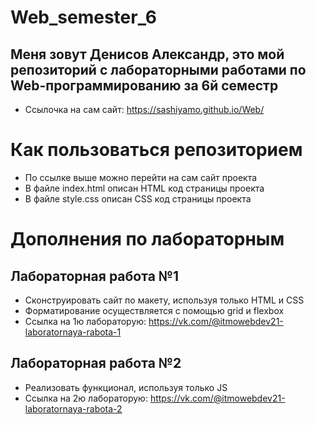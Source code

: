 # Web_semester_6
## Меня зовут Денисов Александр, это мой репозиторий с лабораторными работами по Web-программированию за 6й семестр
+ Ссылочка на сам сайт: https://sashiyamo.github.io/Web/

# Как пользоваться репозиторием 
+ По ссылке выше можно перейти на сам сайт проекта
+ В файле index.html описан HTML код страницы проекта
+ В файле style.css описан CSS код страницы проекта

# Дополнения по лабораторным
## Лабораторная работа №1
+ Сконструировать сайт по макету, используя только HTML и CSS
+ Форматирование осуществляется с помощью grid и flexbox
+ Ссылка на 1ю лабораторую: https://vk.com/@itmowebdev21-laboratornaya-rabota-1

## Лабораторная работа №2
+ Реализовать функционал, используя только JS
+ Ссылка на 2ю лабораторую: https://vk.com/@itmowebdev21-laboratornaya-rabota-2
